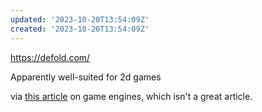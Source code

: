 ```yaml
---
updated: '2023-10-20T13:54:09Z'
created: '2023-10-20T13:54:09Z'
---
```

https://defold.com/

Apparently well-suited for 2d games

via [this article](https://www.computerenhance.com/p/game-development-post-unity) on game engines, which isn't a great article.